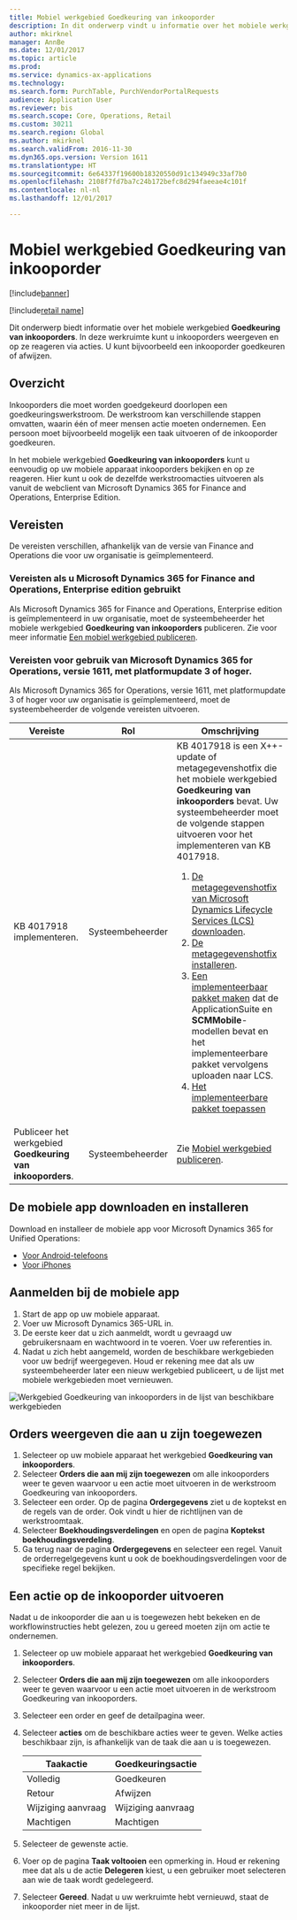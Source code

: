 ```yaml
---
title: Mobiel werkgebied Goedkeuring van inkooporder
description: In dit onderwerp vindt u informatie over het mobiele werkgebied Goedkeuring van inkooporders waarin u inkooporders kunt weergeven en op ze reageren via acties. U kunt bijvoorbeeld een inkooporder goedkeuren of afwijzen.
author: mkirknel
manager: AnnBe
ms.date: 12/01/2017
ms.topic: article
ms.prod: 
ms.service: dynamics-ax-applications
ms.technology: 
ms.search.form: PurchTable, PurchVendorPortalRequests
audience: Application User
ms.reviewer: bis
ms.search.scope: Core, Operations, Retail
ms.custom: 30211
ms.search.region: Global
ms.author: mkirknel
ms.search.validFrom: 2016-11-30
ms.dyn365.ops.version: Version 1611
ms.translationtype: HT
ms.sourcegitcommit: 6e64337f19600b18320550d91c134949c33af7b0
ms.openlocfilehash: 2108f7fd7ba7c24b172befc8d294faeeae4c101f
ms.contentlocale: nl-nl
ms.lasthandoff: 12/01/2017

---
```


# <a name="purchase-order-approval-mobile-workspace"></a>Mobiel werkgebied Goedkeuring van inkooporder

[!include[banner](../includes/banner.md)]

[!include[retail name](../includes/retail-name.md)]

Dit onderwerp biedt informatie over het mobiele werkgebied **Goedkeuring van inkooporders**. In deze werkruimte kunt u inkooporders weergeven en op ze reageren via acties. U kunt bijvoorbeeld een inkooporder goedkeuren of afwijzen.
 
## <a name="overview"></a>Overzicht 
Inkooporders die moet worden goedgekeurd doorlopen een goedkeuringswerkstroom. De werkstroom kan verschillende stappen omvatten, waarin één of meer mensen actie moeten ondernemen. Een persoon moet bijvoorbeeld mogelijk een taak uitvoeren of de inkooporder goedkeuren. 

In het mobiele werkgebied **Goedkeuring van inkooporders** kunt u eenvoudig op uw mobiele apparaat inkooporders bekijken en op ze reageren. Hier kunt u ook de dezelfde werkstroomacties uitvoeren als vanuit de webclient van Microsoft Dynamics 365 for Finance and Operations, Enterprise Edition.

## <a name="prerequisites"></a>Vereisten
De vereisten verschillen, afhankelijk van de versie van Finance and Operations die voor uw organisatie is geïmplementeerd.

### <a name="prerequisites-if-you-use-microsoft-dynamics-365-for-finance-and-operations-enterprise-edition"></a>Vereisten als u Microsoft Dynamics 365 for Finance and Operations, Enterprise edition gebruikt 
Als Microsoft Dynamics 365 for Finance and Operations, Enterprise edition is geïmplementeerd in uw organisatie, moet de systeembeheerder het mobiele werkgebied **Goedkeuring van inkooporders** publiceren. Zie voor meer informatie [Een mobiel werkgebied publiceren](../../dev-itpro/mobile-apps/publish-mobile-workspace.md).

### <a name="prerequisites-if-you-use-microsoft-dynamics-365-for-operations-version-1611-with-platform-update-3-or-later"></a>Vereisten voor gebruik van Microsoft Dynamics 365 for Operations, versie 1611, met platformupdate 3 of hoger.
Als Microsoft Dynamics 365 for Operations, versie 1611, met platformupdate 3 of hoger voor uw organisatie is geïmplementeerd, moet de systeembeheerder de volgende vereisten uitvoeren. 

<table>
<thead>
<tr class="header">
<th>Vereiste</th>
<th>Rol</th>
<th>Omschrijving</th>
</tr>
</thead>
<tbody>
<tr class="odd">
<td>KB 4017918 implementeren.</td>
<td>Systeembeheerder</td>
<td>KB 4017918 is een X++-update of metagegevenshotfix die het mobiele werkgebied <strong>Goedkeuring van inkooporders</strong> bevat. Uw systeembeheerder moet de volgende stappen uitvoeren voor het implementeren van KB 4017918.
<ol>
<li><a href="../../dev-itpro/migration-upgrade/download-hotfix-lcs.md">De metagegevenshotfix van Microsoft Dynamics Lifecycle Services (LCS) downloaden</a>.</li>
<li><a href="../../dev-itpro/migration-upgrade/install-metadata-hotfix-package.md">De metagegevenshotfix installeren</a>.</li>
<li><a href="../../dev-itpro/deployment/create-apply-deployable-package.md">Een implementeerbaar pakket maken</a> dat de ApplicationSuite en <strong>SCMMobile</strong>-modellen bevat en het implementeerbare pakket vervolgens uploaden naar LCS.</li>
<li><a href="../../dev-itpro/deployment/apply-deployable-package-system.md">Het implementeerbare pakket toepassen</a></li>
</ol></td>
</tr>
<tr class="even">
<td>Publiceer het werkgebied <strong>Goedkeuring van inkooporders</strong>.</td>
<td>Systeembeheerder</td>
<td>Zie <a href="../../dev-itpro/mobile-apps/publish-mobile-workspace.md">Mobiel werkgebied publiceren</a>.</td>
</tr>
</tbody>
</table>

## <a name="download-and-install-the-mobile-app"></a>De mobiele app downloaden en installeren
Download en installeer de mobiele app voor Microsoft Dynamics 365 for Unified Operations:

- [Voor Android-telefoons](https://go.microsoft.com/fwlink/?linkid=850662)
- [Voor iPhones](https://go.microsoft.com/fwlink/?linkid=850663)


## <a name="sign-in-to-the-mobile-app"></a>Aanmelden bij de mobiele app

1. Start de app op uw mobiele apparaat.
2. Voer uw Microsoft Dynamics 365-URL in.
3. De eerste keer dat u zich aanmeldt, wordt u gevraagd uw gebruikersnaam en wachtwoord in te voeren. Voer uw referenties in.
4. Nadat u zich hebt aangemeld, worden de beschikbare werkgebieden voor uw bedrijf weergegeven. Houd er rekening mee dat als uw systeembeheerder later een nieuw werkgebied publiceert, u de lijst met mobiele werkgebieden moet vernieuwen.

![Werkgebied Goedkeuring van inkooporders in de lijst van beschikbare werkgebieden](./media/po-workspaces.png)

## <a name="view-orders-that-are-assigned-to-you"></a>Orders weergeven die aan u zijn toegewezen
1. Selecteer op uw mobiele apparaat het werkgebied **Goedkeuring van inkooporders**.
2. Selecteer **Orders die aan mij zijn toegewezen** om alle inkooporders weer te geven waarvoor u een actie moet uitvoeren in de werkstroom Goedkeuring van inkooporders.
3. Selecteer een order. Op de pagina **Ordergegevens** ziet u de koptekst en de regels van de order. Ook vindt u hier de richtlijnen van de werkstroomtaak.
4. Selecteer **Boekhoudingsverdelingen** en open de pagina **Koptekst boekhoudingsverdeling**.
5. Ga terug naar de pagina **Ordergegevens** en selecteer een regel. Vanuit de orderregelgegevens kunt u ook de boekhoudingsverdelingen voor de specifieke regel bekijken.

## <a name="complete-an-action-on-the-purchase-order"></a>Een actie op de inkooporder uitvoeren
Nadat u de inkooporder die aan u is toegewezen hebt bekeken en de workflowinstructies hebt gelezen, zou u gereed moeten zijn om actie te ondernemen.

1. Selecteer op uw mobiele apparaat het werkgebied **Goedkeuring van inkooporders**.
2. Selecteer **Orders die aan mij zijn toegewezen** om alle inkooporders weer te geven waarvoor u een actie moet uitvoeren in de werkstroom Goedkeuring van inkooporders.
3. Selecteer een order en geef de detailpagina weer.
4. Selecteer **acties** om de beschikbare acties weer te geven. Welke acties beschikbaar zijn, is afhankelijk van de taak die aan u is toegewezen.

    | Taakactie    | Goedkeuringsactie  |
    |----------------|------------------|
    | Volledig       | Goedkeuren          |
    | Retour         | Afwijzen           |
    | Wijziging aanvraag | Wijziging aanvraag   |
    | Machtigen       | Machtigen         |

5. Selecteer de gewenste actie.
6. Voer op de pagina **Taak voltooien** een opmerking in. Houd er rekening mee dat als u de actie **Delegeren** kiest, u een gebruiker moet selecteren aan wie de taak wordt gedelegeerd.
7. Selecteer **Gereed**. Nadat u uw werkruimte hebt vernieuwd, staat de inkooporder niet meer in de lijst. 

